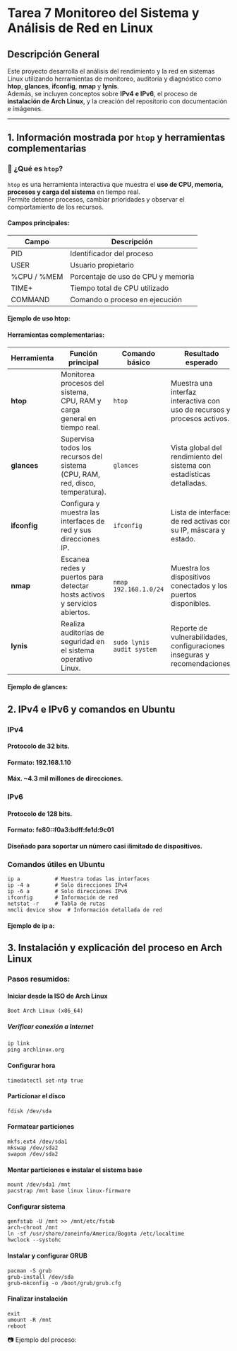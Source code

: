 # Tarea 7 Monitoreo del Sistema y Análisis de Red en Linux

## Descripción General
Este proyecto desarrolla el análisis del rendimiento y la red en sistemas Linux utilizando herramientas de monitoreo, auditoría y diagnóstico como **htop**, **glances**, **ifconfig**, **nmap** y **lynis**.  
Además, se incluyen conceptos sobre **IPv4 e IPv6**, el proceso de **instalación de Arch Linux**, y la creación del repositorio con documentación e imágenes.

---

## 1. Información mostrada por `htop` y herramientas complementarias

### 🔹 ¿Qué es `htop`?
`htop` es una herramienta interactiva que muestra el **uso de CPU, memoria, procesos y carga del sistema** en tiempo real.  
Permite detener procesos, cambiar prioridades y observar el comportamiento de los recursos.

#### Campos principales:
| Campo | Descripción |
|--------|--------------|
| PID | Identificador del proceso |
| USER | Usuario propietario |
| %CPU / %MEM | Porcentaje de uso de CPU y memoria |
| TIME+ | Tiempo total de CPU utilizado |
| COMMAND | Comando o proceso en ejecución |

#### Ejemplo de uso htop:

#### Herramientas complementarias: 
| **Herramienta** | **Función principal**                                                         | **Comando básico**        | **Resultado esperado**                                                    |
| --------------- | ----------------------------------------------------------------------------- | ------------------------- | ------------------------------------------------------------------------- |
| **htop**        | Monitorea procesos del sistema, CPU, RAM y carga general en tiempo real.      | `htop`                    | Muestra una interfaz interactiva con uso de recursos y procesos activos.  |
| **glances**     | Supervisa todos los recursos del sistema (CPU, RAM, red, disco, temperatura). | `glances`                 | Vista global del rendimiento del sistema con estadísticas detalladas.     |
| **ifconfig**    | Configura y muestra las interfaces de red y sus direcciones IP.               | `ifconfig`                | Lista de interfaces de red activas con su IP, máscara y estado.           |
| **nmap**        | Escanea redes y puertos para detectar hosts activos y servicios abiertos.     | `nmap 192.168.1.0/24`     | Muestra los dispositivos conectados y los puertos disponibles.            |
| **lynis**       | Realiza auditorías de seguridad en el sistema operativo Linux.                | `sudo lynis audit system` | Reporte de vulnerabilidades, configuraciones inseguras y recomendaciones. |

#### Ejemplo de glances:


## 2. IPv4 e IPv6 y comandos en Ubuntu
### IPv4

#### Protocolo de 32 bits.

#### Formato: 192.168.1.10

#### Máx. ~4.3 mil millones de direcciones.

### IPv6

#### Protocolo de 128 bits.

#### Formato: fe80::f0a3:bdff:fe1d:9c01

#### Diseñado para soportar un número casi ilimitado de dispositivos.

### Comandos útiles en Ubuntu

```
ip a           # Muestra todas las interfaces
ip -4 a        # Solo direcciones IPv4
ip -6 a        # Solo direcciones IPv6
ifconfig       # Información de red
netstat -r     # Tabla de rutas
nmcli device show  # Información detallada de red
```

#### Ejemplo de ip a:


## 3. Instalación y explicación del proceso en Arch Linux
### Pasos resumidos:

#### Iniciar desde la ISO de Arch Linux
```
Boot Arch Linux (x86_64)
```

##### Verificar conexión a Internet
```
ip link
ping archlinux.org
```

#### Configurar hora
```
timedatectl set-ntp true
```

#### Particionar el disco
```
fdisk /dev/sda
```

#### Formatear particiones
```
mkfs.ext4 /dev/sda1
mkswap /dev/sda2
swapon /dev/sda2
```

#### Montar particiones e instalar el sistema base
```
mount /dev/sda1 /mnt
pacstrap /mnt base linux linux-firmware
```

#### Configurar sistema
```
genfstab -U /mnt >> /mnt/etc/fstab
arch-chroot /mnt
ln -sf /usr/share/zoneinfo/America/Bogota /etc/localtime
hwclock --systohc
```

#### Instalar y configurar GRUB
```
pacman -S grub
grub-install /dev/sda
grub-mkconfig -o /boot/grub/grub.cfg
```

#### Finalizar instalación
```
exit
umount -R /mnt
reboot
```

📷 Ejemplo del proceso:
